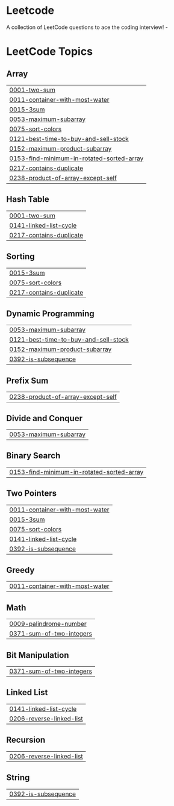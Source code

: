 # Leetcode
A collection of LeetCode questions to ace the coding interview! - 

<!---LeetCode Topics Start-->
# LeetCode Topics
## Array
|  |
| ------- |
| [0001-two-sum](https://github.com/ombade/Leetcode/tree/master/0001-two-sum) |
| [0011-container-with-most-water](https://github.com/ombade/Leetcode/tree/master/0011-container-with-most-water) |
| [0015-3sum](https://github.com/ombade/Leetcode/tree/master/0015-3sum) |
| [0053-maximum-subarray](https://github.com/ombade/Leetcode/tree/master/0053-maximum-subarray) |
| [0075-sort-colors](https://github.com/ombade/Leetcode/tree/master/0075-sort-colors) |
| [0121-best-time-to-buy-and-sell-stock](https://github.com/ombade/Leetcode/tree/master/0121-best-time-to-buy-and-sell-stock) |
| [0152-maximum-product-subarray](https://github.com/ombade/Leetcode/tree/master/0152-maximum-product-subarray) |
| [0153-find-minimum-in-rotated-sorted-array](https://github.com/ombade/Leetcode/tree/master/0153-find-minimum-in-rotated-sorted-array) |
| [0217-contains-duplicate](https://github.com/ombade/Leetcode/tree/master/0217-contains-duplicate) |
| [0238-product-of-array-except-self](https://github.com/ombade/Leetcode/tree/master/0238-product-of-array-except-self) |
## Hash Table
|  |
| ------- |
| [0001-two-sum](https://github.com/ombade/Leetcode/tree/master/0001-two-sum) |
| [0141-linked-list-cycle](https://github.com/ombade/Leetcode/tree/master/0141-linked-list-cycle) |
| [0217-contains-duplicate](https://github.com/ombade/Leetcode/tree/master/0217-contains-duplicate) |
## Sorting
|  |
| ------- |
| [0015-3sum](https://github.com/ombade/Leetcode/tree/master/0015-3sum) |
| [0075-sort-colors](https://github.com/ombade/Leetcode/tree/master/0075-sort-colors) |
| [0217-contains-duplicate](https://github.com/ombade/Leetcode/tree/master/0217-contains-duplicate) |
## Dynamic Programming
|  |
| ------- |
| [0053-maximum-subarray](https://github.com/ombade/Leetcode/tree/master/0053-maximum-subarray) |
| [0121-best-time-to-buy-and-sell-stock](https://github.com/ombade/Leetcode/tree/master/0121-best-time-to-buy-and-sell-stock) |
| [0152-maximum-product-subarray](https://github.com/ombade/Leetcode/tree/master/0152-maximum-product-subarray) |
| [0392-is-subsequence](https://github.com/ombade/Leetcode/tree/master/0392-is-subsequence) |
## Prefix Sum
|  |
| ------- |
| [0238-product-of-array-except-self](https://github.com/ombade/Leetcode/tree/master/0238-product-of-array-except-self) |
## Divide and Conquer
|  |
| ------- |
| [0053-maximum-subarray](https://github.com/ombade/Leetcode/tree/master/0053-maximum-subarray) |
## Binary Search
|  |
| ------- |
| [0153-find-minimum-in-rotated-sorted-array](https://github.com/ombade/Leetcode/tree/master/0153-find-minimum-in-rotated-sorted-array) |
## Two Pointers
|  |
| ------- |
| [0011-container-with-most-water](https://github.com/ombade/Leetcode/tree/master/0011-container-with-most-water) |
| [0015-3sum](https://github.com/ombade/Leetcode/tree/master/0015-3sum) |
| [0075-sort-colors](https://github.com/ombade/Leetcode/tree/master/0075-sort-colors) |
| [0141-linked-list-cycle](https://github.com/ombade/Leetcode/tree/master/0141-linked-list-cycle) |
| [0392-is-subsequence](https://github.com/ombade/Leetcode/tree/master/0392-is-subsequence) |
## Greedy
|  |
| ------- |
| [0011-container-with-most-water](https://github.com/ombade/Leetcode/tree/master/0011-container-with-most-water) |
## Math
|  |
| ------- |
| [0009-palindrome-number](https://github.com/ombade/Leetcode/tree/master/0009-palindrome-number) |
| [0371-sum-of-two-integers](https://github.com/ombade/Leetcode/tree/master/0371-sum-of-two-integers) |
## Bit Manipulation
|  |
| ------- |
| [0371-sum-of-two-integers](https://github.com/ombade/Leetcode/tree/master/0371-sum-of-two-integers) |
## Linked List
|  |
| ------- |
| [0141-linked-list-cycle](https://github.com/ombade/Leetcode/tree/master/0141-linked-list-cycle) |
| [0206-reverse-linked-list](https://github.com/ombade/Leetcode/tree/master/0206-reverse-linked-list) |
## Recursion
|  |
| ------- |
| [0206-reverse-linked-list](https://github.com/ombade/Leetcode/tree/master/0206-reverse-linked-list) |
## String
|  |
| ------- |
| [0392-is-subsequence](https://github.com/ombade/Leetcode/tree/master/0392-is-subsequence) |
<!---LeetCode Topics End-->
